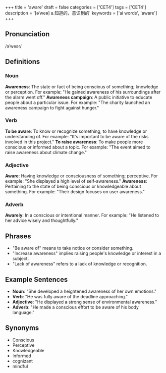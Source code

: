 +++
title = 'aware'
draft = false
categories = ['CET4']
tags = ['CET4']
description = '[əˈweə] a.知道的，意识到的'
keywords = ['ai words', 'aware']
+++

## Pronunciation
/əˈweər/

## Definitions
### Noun
**Awareness**: The state or fact of being conscious of something; knowledge or perception. For example: "He gained awareness of his surroundings after the alarm went off."
**Awareness campaign**: A public initiative to educate people about a particular issue. For example: "The charity launched an awareness campaign to fight against hunger."

### Verb
**To be aware**: To know or recognize something; to have knowledge or understanding of. For example: "It's important to be aware of the risks involved in this project."
**To raise awareness**: To make people more conscious or informed about a topic. For example: "The event aimed to raise awareness about climate change."

### Adjective
**Aware**: Having knowledge or consciousness of something; perceptive. For example: "She displayed a high level of self-awareness."
**Awareness**: Pertaining to the state of being conscious or knowledgeable about something. For example: "Their design focuses on user awareness."

### Adverb
**Awarely**: In a conscious or intentional manner. For example: "He listened to her advice wisely and thoughtfully."

## Phrases
- "Be aware of" means to take notice or consider something.
- "Increase awareness" implies raising people's knowledge or interest in a subject.
- "Lack of awareness" refers to a lack of knowledge or recognition.

## Example Sentences
- **Noun**: "She developed a heightened awareness of her own emotions."
- **Verb**: "He was fully aware of the deadline approaching."
- **Adjective**: "He displayed a strong sense of environmental awareness."
- **Adverb**: "He made a conscious effort to be aware of his body language."

## Synonyms
- Conscious
- Perceptive
- Knowledgeable
- Informed
- cognizant
- mindful
